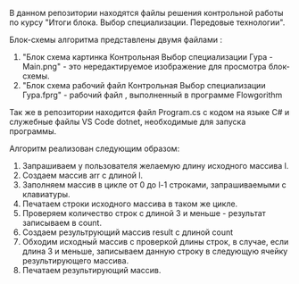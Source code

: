 В данном репозитории находятся файлы решения контрольной работы по курсу "Итоги блока. Выбор специализации. Передовые технологии".

Блок-схемы алгоритма представлены двумя файлами :
1. "Блок схема картинка  Контрольная Выбор специализации Гура - Main.png"   - это нередактируемое изображение для просмотра блок-схемы.
2. "Блок схема рабочий файл Контрольная Выбор специализации Гура.fprg" - рабочий файл , выполненный в программе Flowgorithm

Так же в репозитории находится файл Program.cs с кодом на языке C# и служебные файлы VS Code dotnet, необходимые для запуска программы.

Алгоритм реализован следующим образом:
1. Запрашиваем у пользователя желаемую длину исходного массива l.
2. Создаем массив arr c длиной l.
3. Заполняем массив в цикле от 0 до l-1 строками, запрашиваемыми с клавиатуры.
4. Печатаем строки исходного массива в таком же цикле.
5. Проверяем количество строк с длиной 3 и меньше - результат записываем в count.
6. Создаем результрующий массив result c длиной count
7. Обходим исходный массив с проверкой длины строк, в случае, если длина 3 и меньше, записываем данную строку в следующую ячейку результирующего массива.
8. Печатаем результирующий массив.

